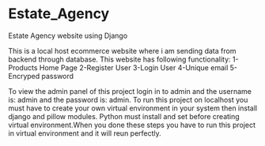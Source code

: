 # Estate_Agency
Estate Agency website using Django

This is a local host ecommerce website where i am sending data from backend through database. This website has following functionality: 
1-Products Home Page 
2-Register User 
3-Login User 
4-Unique email 
5-Encryped password

To view the admin panel of this project login in to admin and the username is: admin and the password is: admin. To run this project on localhost you must have to create your own virtual environment in your system then install django and pillow modules. Python must install and set before creating virtual environment.When you done these steps you have to run this project in virtual environment and it will reun perfectly.
